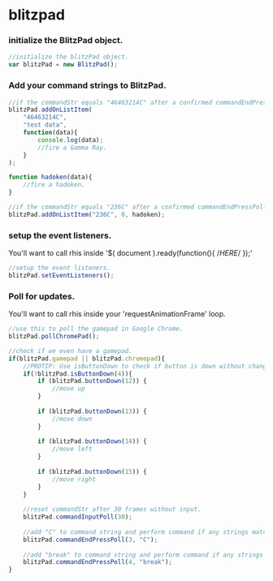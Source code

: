 # blitzpad

### initialize the BlitzPad object.
```javascript
//initialize the blitzPad object.
var blitzPad = new BlitzPad();
```

### Add your command strings to BlitzPad.
```javascript
//if the commandStr equals "46463214C" after a confirmed commandEndPressPoll pass execicute the function below.
blitzPad.addOnListItem(
	"46463214C",
	"test data",
	function(data){
		console.log(data);
		//fire a Gamma Ray.
	}
);

function hadoken(data){
	//fire a hadoken.
}

//if the commandStr equals "236C" after a confirmed commandEndPressPoll pass execicute the function called hadoken. Pass 0 to data because it's not used.
blitzPad.addOnListItem("236C", 0, hadoken);
```

### setup the event listeners.

You'll want to call rhis inside '$( document ).ready(function(){ /*HERE*/ });'

```javascript
//setup the event listeners.
blitzPad.setEventListeners();
```

### Poll for updates.

You'll want to call rhis inside your 'requestAnimationFrame' loop.

```javascript
//use this to poll the gamepad in Google Chrome.
blitzPad.pollChromePad();

//check if we even have a gamepad.
if(blitzPad.gamepad || blitzPad.chromepad){
	//PROTIP: Use isButtonDown to check if button is down without changing the lastBtnValues of the button.
	if(!blitzPad.isButtonDown(4)){
		if (blitzPad.buttonDown(12)) {
			//move up
		}
		
		if (blitzPad.buttonDown(13)) {
			//move down
		}
		
		if (blitzPad.buttonDown(14)) {
			//move left
		}
		
		if (blitzPad.buttonDown(15)) {
			//move right
		}
	}
	
	//reset commandStr after 30 frames without input.
	blitzPad.commandInputPoll(30);
	
	//add "C" to command string and perform command if any strings match. set string to "" afterward.
	blitzPad.commandEndPressPoll(3, "C");
	
	//add "break" to command string and perform command if any strings match. set string to "" afterward.
	blitzPad.commandEndPressPoll(4, "break");
}
```